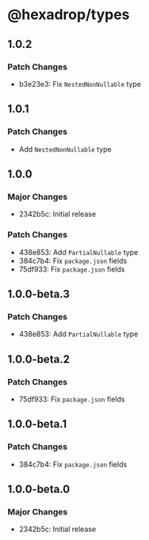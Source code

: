 # @hexadrop/types

## 1.0.2

### Patch Changes

- b3e23e3: Fix `NestedNonNullable` type

## 1.0.1

### Patch Changes

- Add `NestedNonNullable` type

## 1.0.0

### Major Changes

- 2342b5c: Initial release

### Patch Changes

- 438e853: Add `PartialNullable` type
- 384c7b4: Fix `package.json` fields
- 75df933: Fix `package.json` fields

## 1.0.0-beta.3

### Patch Changes

- 438e853: Add `PartialNullable` type

## 1.0.0-beta.2

### Patch Changes

- 75df933: Fix `package.json` fields

## 1.0.0-beta.1

### Patch Changes

- 384c7b4: Fix `package.json` fields

## 1.0.0-beta.0

### Major Changes

- 2342b5c: Initial release
